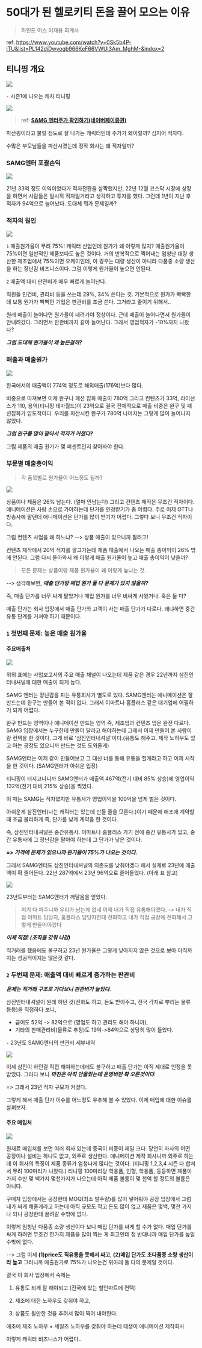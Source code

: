 # 50대가 된 헬로키티 돈을 끌어 모으는 이유
> 파인드 어스 이재용 회계사

ref: <https://www.youtube.com/watch?v=0Sk5b4P-iTU&list=PL142diDwvogb966KeF66VWUI3Am_MghM-&index=2>

## 티니핑 개요

![](./image/241017/티니핑.png)

`-` 시즌1에 나오는 캐치 티니핑

![](./image/241017/시즌1_캐치티니핑.png)

> ref: [**SAMG 엔터주가 확인하기(네이버페이증권)**](https://finance.naver.com/item/main.naver?code=419530)

파산핑이라고 불릴 정도로 잘 나가는 캐릭터인데 주가가 왜이럴까? 심지어 적자다.

수많은 부모님들을 파산시켰는데 정작 회사는 왜 적자일까? 

### SAMG엔터 포괄손익

![](./image/241017/samg엔터-연결손익.png)

21년 33억 정도 이익이었다가 적자전환을 살짝했지만, 22년 12월 코스닥 시장에 상장을 하면서 사람들은 일시적 적자일거라고 생각하고 투자를 했다. 그런데 1년이 지난 후 적자가 94억으로 늘어났다. 도대체 뭐가 문제일까?

### 적자의 원인

![](./image/241017/적자원인.png)

`1` 매출원가율이 무려 75%! 캐릭터 산업인데 원가가 왜 이렇게 많지? 매출원가율이 75%이면 일반적인 제품보다도 높은 것이다. 거의 반복적으로 찍어내는 엄청난 대량 생산한 제조업에서 75%이면 오케이인데, 이 경우는 대량 생산이 아니라 다품종 소량 생산을 하는 장난감 비즈니스이다. 그럼 이렇게 원가율이 높으면 안된다.



`2` 매출액 대비 판관비가 매우 빠르게 늘어난다.

직원들 인건비, 관리비 등을 쓰는데 29%, 34% 쓴다는 것. 기본적으로 원가가 빡빡한데 보통 원가가 빡빡한 기업은 판관비를 조금 쓴다. 그거라고 줄이기 위해서..

원래 매출이 늘어나면 원가율이 내려가야 정상이다. 근데 매출이 늘어나면서 원가율이 안내려갔다. 그러면서 판관비까지 같이 늘어난다. 그래서 영업적자가 -10%까지 나왔다?

***그럼 도대체 원가율이 왜 높은걸까?***

### 매출과 매출원가

![](./image/241017/매출-매출원가.png)

한국에서의 매출액이 774억 정도로 해외매출(176억)보다 많다.

비중으로 따져보면 이제 완구나 패션 잡화 매출이 780억 그리고 컨텐츠가 33억, 라이선스가 110, 용역(티니핑 테마월드)이 23억으로 결국 전체적으로 매출 비중은 완구 및 패션잡화가 압도적이다. 우리를 파산시킨 완구가 780억 나머지는 그렇게 많이 늘어나지 않았다.

***그럼 완구를 많이 팔아서 적자가 커졌다?***

그럼 제품의 매출 원가가 몇 퍼센트인지 찾아봐야 한다.

### 부문별 매출총이익

> 각 품목별로 원가율이 어느정도 될까?

![](./image/241017/부문별_매출총이익.png)

상품이나 제품은 26% 남는다. (얼마 안남는다) 그리고 컨텐츠 제작은 무조건 적자이다. 애니메이션은 사람 손으로 가야하는데 단가를 인정받기가 좀 어렵다. 주로 이제 OTT나 방송사에 팔텐데 애니메이션은 단가를 많이 받기가 어렵다. 그렇다 보니 무조건 적자이다.

그럼 컨텐츠 사업을 왜 하느냐? --> 상품 매출이 있으니까 팔려고!

컨텐츠 제작에서 20억 적자를 깔고가는데 제품 매출에서 나오는 매출 총이익이 26% 밖에 안된다. 그럼 다시 돌아와서 왜 이렇게 매출 원가율이 높고 매출 총이익이 낮을까?

>모든 문제는 상품이랑 제품 원가율이 왜 이렇게 높냐는 것.

--> 생각해보면, ***매출 단가랑 매입 원가 둘 다 문제가 있지 않을까?***

즉, 매출 단가를 너무 싸게 팔았거나 매입 원가를 너무 비싸게 사왔거나. 혹은 둘 다?

매출 단가는 회사 입장에서 매출 단가와 고객이 사는 매출 단가가 다르다. 왜냐하면 중간 유통 단계를 거쳐야 하기 때문이다. 

### `1` 첫번째 문제: 높은 매출 원가율

#### 주요매출처

![](./image/241017/주요매출처.png)

위의 표에는 사업보고서의 주요 매출 채널이 나오는데 제품 같은 경우 22년까지 삼진인터내셔널에 대한 매출이 되게 높다.

SAMG 엔터는 장난감을 파는 유통회사가 별도로 있다.  SAMG엔터는 애니메이션은 잘 만드는데 완구는 만들어 본 적이 없다. 그래서 이마트나 홈플러스 같은 대기업에 어필하기 되게 어렵다. 

완구 만드는 영역이나 애니메이션 만드는 영역 즉, 제조업과 컨텐츠 업은 완전 다르다. SAMG 입장에서는 누구한테 만들어 달라고 해야하는데 그래서 이제 만들어 본 사람이랑 컨택을 한 것이다. 그게 바로 '삼진인터내셔널'이다.(유통도 해주고, 제작 노하우도 있고 아는 공장도 있으니까 만드는 것도 도와줄게)  

SAMG엔터는 이제 같이 만들어보고 그 대신 너를 통해 유통을 할게라고 하고 이제 시작을 한 것이다. (SAMG엔터가 아쉬운 입장)


티니핑이 터지고나니까 SAMG엔터가 매출액 467억(전기 대비 85% 상승)에 영업이익 132억(전기 대비 215% 상승)을 찍었다. 

이 때는 SAMG는 적자였지만 유통사가 영업이익을 100억을 넘게 벌은 것이다.

아쉬운게 삼진엔터(나는 캐릭터는 있는데 만들 줄을 모른다.)이기 때문에 애초에 계약할 때 조금 불리하게 즉, 단가를 낮게 계약을 한 것이다.

즉, 삼진인터내셔널은 중간유통사. 이마트나 홈플러스 가기 전에 중간 유통사가 있고, 중간 유통사에 그 장난감을 팔아야 하는데 그 단가가 낮은 것이다.

***=> 가격에 문제가 있으니까 원가율이 75%가 나오는 것이다.***

그래서 SAMG엔터도 삼진인터내셔널의 의존도를 낮춰야겠다 해서 실제로 23년에 매출액이 확 줄어든다. 22년 287억에서 23년 96억으로 줄어들었다. (아래 표 참고)

![](./image/241017/삼진인터내셔널-매출.png)

23년도부터는 SAMG엔터가 깨달음을 얻었다. 


>저기 다 퍼주니까 우리가 남는게 없네 이제 내가 직접 유통해야겠다.
-> 내가 직접 이마트 담당자, 홈플러스 담당자한테 전화하고 내가 직접 공장에 전화해서 그렇게 만들어야겠다


***이제 직접! (조직을 갖춰 나감)***



직거래를 했음에도 불구하고 23년 원가율은 그렇게 낮아지지 않은 것으로 보아 아직까지는 성공적이지는 않은것 같다.

### `2` 두번째 문제: 매출액 대비 빠르게 증가하는 판관비

***문제는 직거래 구조로 가다보니 판관비가 늘었다.***

삼진인터내셔널이 원래 하던 것(전화도 하고, 돈도 받아주고, 전국 각지로 뿌리는 물류 등등)을 직접하다 보니, 

- 급여도 52억 -> 82억으로 (영업도 하고 관리도 해야 하니까),
- 기타의 판매관리비(물류로 추정)도 19억->64억으로 상당히 많이 들었다.

`-` 23년도 SAMG엔터의 판관비 세부내역

![](./image/241017/samg_판관비.png)

이제 삼진이 하던걸 직접 해야하는데에도 불구하고 매출 단가는 아직 제대로 인정을 못받았다. 그러다 보니 ***마진은 아직 안올랐는데 운영비만 확 오른것이다.*** 

=> 그래서 23년 적자 규모가 커졌다.

그렇게 해서 매출 단가 이슈를 어느정도 유추해 볼 수 있었다. 이제 매입에 대한 이슈를 살펴보자.

#### 주요 매입처

![](./image/241017/주요매입처.png)

원재료 매입처를 보면 여러 회사 있는데 중국이 비중이 제일 크다. 당연히 자사의 어떤 공장이나 설비는 하나도 없고, 외주로 생산한다. 애니메이션 제작 회사니까 외주로 하는데 이 회사의 특징이 제품 종류가 엄청나게 많다는 것이다. (티니핑 1,2,3,4 시즌 다 합쳐서 무려 100마리가 나왔다.) 티니핑 100마리당 학용품, 인형, 학용품, 등등하면 제품이 가지 수만 몇 백가지 몇천가지가 나오는데 아직 제품 볼륨이 몇 천억 할 정도의 볼륨은 아니다.

구매자 입장에서는 공장한테 MOQ(최소 발주량)를 많이 넣어줘야 공장 입장에서 그럼 내가 싸게 해줄게라고 하는데 아직 규모도 작고 돈도 많이 없고 제품은 몇백, 몇천 가지나 되니 공장한테 끌려갈 수밖에 없다.

이렇게 엄청난 다품종 소량 생산이다 보니 매입 단가를 싸게 할 수가 없다. 매입 단가를 싸게 하려면 무조건 한가지 제품을 많이 찍는 게 최고인데 정 반대니까 매입 단가를 높일 수밖에 없다.

--> 그럼 이제 **(1)price도 직유통을 못해서 싸고**, **(2)매입 단가도 초다품종 소량 생산이라 높고** 그러니까 매출원가로 75%가 나오는건 위아래 둘 다의 문제일 것이다.

결국 이 회사 입장에서 숙제는 

1. 유통도 되게 잘 해야되고 (전국에 있는 할인마트에 컨택)

2. 제조에 대한 노하우도 갖춰야 하고,

3. 상품도 될만한 것을 추려서 많이 찍어 내야한다.

애초에 제조 노하우 + 세일즈 노하우를 갖춰야 하는데 태생이 애니메이션 제작회사

이렇게 캐릭터 비즈니스가 어렵다..